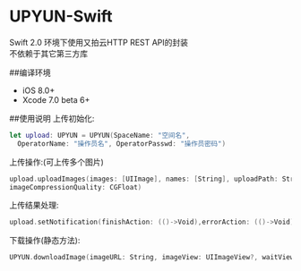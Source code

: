 # UPYUN-Swift
Swift 2.0 环境下使用又拍云HTTP REST API的封装<br>
不依赖于其它第三方库<br>

##编译环境
- iOS 8.0+
- Xcode 7.0 beta 6+

##使用说明
上传初始化:<br>
```swift
let upload: UPYUN = UPYUN(SpaceName: "空间名", 
  OperatorName: "操作员名", OperatorPasswd: "操作员密码")
```
上传操作:(可上传多个图片)
```swift
upload.uploadImages(images: [UIImage], names: [String], uploadPath: String, 
imageCompressionQuality: CGFloat)
```
上传结果处理: <br>
```swift
upload.setNotification(finishAction: (()->Void),errorAction: (()->Void))
```
下载操作(静态方法):
```swift
UPYUN.downloadImage(imageURL: String, imageView: UIImageView?, waitView: UIView?)
```
